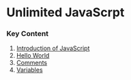 # Unlimited JavaScrpt

### Key Content

1. [Introduction of JavaScript](/introduction%20of%20JavaScript/readme.md)
2. [Hello World](/Hello%20World/readme.md)
3. [Comments](/Comments/readme.md)
3. [Variables](/Variables/readme.md)